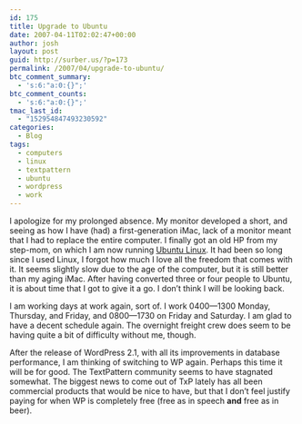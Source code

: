 ```yaml
---
id: 175
title: Upgrade to Ubuntu
date: 2007-04-11T02:02:47+00:00
author: josh
layout: post
guid: http://surber.us/?p=173
permalink: /2007/04/upgrade-to-ubuntu/
btc_comment_summary:
  - 's:6:"a:0:{}";'
btc_comment_counts:
  - 's:6:"a:0:{}";'
tmac_last_id:
  - "152954847493230592"
categories:
  - Blog
tags:
  - computers
  - linux
  - textpattern
  - ubuntu
  - wordpress
  - work
---
```

I apologize for my prolonged absence. My monitor developed a short, and seeing as how I have (had) a first-generation iMac, lack of a monitor meant that I had to replace the entire computer. I finally got an old HP from my step-mom, on which I am now running [Ubuntu Linux](http://www.ubuntu.com). It had been so long since I used Linux, I forgot how much I love all the freedom that comes with it. It seems slightly slow due to the age of the computer, but it is still better than my aging iMac. After having converted three or four people to Ubuntu, it is about time that I got to give it a go. I don’t think I will be looking back.

I am working days at work again, sort of. I work 0400—1300 Monday, Thursday, and Friday, and 0800—1730 on Friday and Saturday. I am glad to have a decent schedule again. The overnight freight crew does seem to be having quite a bit of difficulty without me, though.

After the release of WordPress 2.1, with all its improvements in database performance, I am thinking of switching to WP again. Perhaps this time it will be for good. The TextPattern community seems to have stagnated somewhat. The biggest news to come out of TxP lately has all been commercial products that would be nice to have, but that I don’t feel justify paying for when WP is completely free (free as in speech **and** free as in beer).